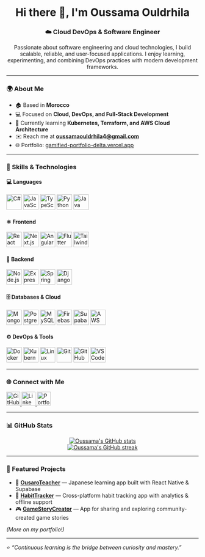 <h1 align="center">Hi there 👋, I'm Oussama Ouldrhila</h1>

<h3 align="center">☁️ Cloud DevOps & Software Engineer</h3>

<p align="center">
  Passionate about software engineering and cloud technologies, I build scalable, reliable, and user-focused applications.  
  I enjoy learning, experimenting, and combining DevOps practices with modern development frameworks.
</p>

---

### 🌍 About Me

- 🏠 Based in **Morocco**  
- 💻 Focused on **Cloud, DevOps, and Full-Stack Development**  
- 🌱 Currently learning **Kubernetes, Terraform, and AWS Cloud Architecture**  
- ✉️ Reach me at **[oussamaouldrhila4@gmail.com](mailto:oussamaouldrhila4@gmail.com)**  
- 🌐 Portfolio: [gamified-portfolio-delta.vercel.app](https://gamified-portfolio-delta.vercel.app)

---

### 🧠 Skills & Technologies

#### 💻 **Languages**
<p align="left">
  <img src="https://cdn.jsdelivr.net/gh/devicons/devicon/icons/csharp/csharp-original.svg" width="40" height="40" alt="C#" />
  <img src="https://cdn.jsdelivr.net/gh/devicons/devicon/icons/javascript/javascript-original.svg" width="40" height="40" alt="JavaScript" />
  <img src="https://cdn.jsdelivr.net/gh/devicons/devicon/icons/typescript/typescript-original.svg" width="40" height="40" alt="TypeScript" />
  <img src="https://cdn.jsdelivr.net/gh/devicons/devicon/icons/python/python-original.svg" width="40" height="40" alt="Python" />
  <img src="https://cdn.jsdelivr.net/gh/devicons/devicon/icons/java/java-original.svg" width="40" height="40" alt="Java" />
</p>

#### ⚛️ **Frontend**
<p align="left">
  <img src="https://cdn.jsdelivr.net/gh/devicons/devicon/icons/react/react-original.svg" width="40" height="40" alt="React" />
  <img src="https://cdn.jsdelivr.net/gh/devicons/devicon/icons/nextjs/nextjs-original.svg" width="40" height="40" alt="Next.js" />
  <img src="https://cdn.jsdelivr.net/gh/devicons/devicon/icons/angularjs/angularjs-original.svg" width="40" height="40" alt="Angular" />
  <img src="https://cdn.jsdelivr.net/gh/devicons/devicon/icons/flutter/flutter-original.svg" width="40" height="40" alt="Flutter" />
  <img src="https://img.icons8.com/color/512/tailwindcss.png" width="40" height="40" alt="TailwindCSS" />
</p>

#### 🧩 **Backend**
<p align="left">
  <img src="https://cdn.jsdelivr.net/gh/devicons/devicon/icons/nodejs/nodejs-original.svg" width="40" height="40" alt="Node.js" />
  <img src="https://cdn.jsdelivr.net/gh/devicons/devicon/icons/express/express-original.svg" width="40" height="40" alt="Express.js" />
  <img src="https://cdn.jsdelivr.net/gh/devicons/devicon/icons/spring/spring-original.svg" width="40" height="40" alt="Spring Boot" />
  <img src="https://cdn.jsdelivr.net/gh/devicons/devicon/icons/django/django-plain.svg" width="40" height="40" alt="Django" />
</p>

#### 🗄️ **Databases & Cloud**
<p align="left">
  <img src="https://cdn.jsdelivr.net/gh/devicons/devicon/icons/mongodb/mongodb-original.svg" width="40" height="40" alt="MongoDB" />
  <img src="https://cdn.jsdelivr.net/gh/devicons/devicon/icons/postgresql/postgresql-original.svg" width="40" height="40" alt="PostgreSQL" />
  <img src="https://cdn.jsdelivr.net/gh/devicons/devicon/icons/mysql/mysql-original.svg" width="40" height="40" alt="MySQL" />
  <img src="https://img.icons8.com/fluency/512/firebase.png" width="40" height="40" alt="Firebase" />
  <img src="https://seeklogo.com/images/S/supabase-logo-DCC676FFE2-seeklogo.com.png" width="40" height="40" alt="Supabase" />
  <img src="https://cdn.jsdelivr.net/gh/devicons/devicon/icons/amazonwebservices/amazonwebservices-original.svg" width="40" height="40" alt="AWS" />
</p>

#### ⚙️ **DevOps & Tools**
<p align="left">
  <img src="https://cdn.jsdelivr.net/gh/devicons/devicon/icons/docker/docker-original.svg" width="40" height="40" alt="Docker" />
  <img src="https://cdn.jsdelivr.net/gh/devicons/devicon/icons/kubernetes/kubernetes-plain.svg" width="40" height="40" alt="Kubernetes" />
  <img src="https://cdn.jsdelivr.net/gh/devicons/devicon/icons/linux/linux-original.svg" width="40" height="40" alt="Linux" />
  <img src="https://cdn.jsdelivr.net/gh/devicons/devicon/icons/git/git-original.svg" width="40" height="40" alt="Git" />
  <img src="https://cdn.jsdelivr.net/gh/devicons/devicon/icons/github/github-original.svg" width="40" height="40" alt="GitHub" />
  <img src="https://cdn.jsdelivr.net/gh/devicons/devicon/icons/vscode/vscode-original.svg" width="40" height="40" alt="VS Code" />
</p>

---

### 🌐 Connect with Me

<p align="left">
  <a href="https://github.com/ousaro" target="_blank">
    <img src="https://cdn.jsdelivr.net/gh/devicons/devicon/icons/github/github-original.svg" width="36" height="36" alt="GitHub" />
  </a>
  <a href="https://www.linkedin.com/in/oussamaouldrhila/" target="_blank">
    <img src="https://cdn.jsdelivr.net/gh/devicons/devicon/icons/linkedin/linkedin-original.svg" width="36" height="36" alt="LinkedIn" />
  </a>
  <a href="https://gamified-portfolio-delta.vercel.app/" target="_blank">
    <img src="https://img.icons8.com/?size=512&id=111132&format=png" width="36" height="36" alt="Portfolio" />
  </a>
</p>

---

### 📊 GitHub Stats

<p align="center">
  <a href="https://github.com/ousaro">
    <img src="https://github-readme-stats.vercel.app/api?username=ousaro&show_icons=true&theme=tokyonight&hide_border=true" alt="Oussama's GitHub stats" />
  </a>
  <br/>
  <a href="https://github.com/ousaro">
    <img src="https://streak-stats.demolab.com?user=ousaro&theme=tokyonight&hide_border=true" alt="Oussama's GitHub streak" />
  </a>
</p>

---

### 🚀 Featured Projects

- 🎌 **[OusaroTeacher](https://github.com/ousaro/ousaroTeacher)** — Japanese learning app built with React Native & Supabase  
- 📱 **[HabitTracker](https://github.com/ousaro/HabitTracker)** — Cross-platform habit tracking app with analytics & offline support  
- 🎮 **[GameStoryCreator](https://github.com/ousaro/GameStoryCreator)** — App for sharing and exploring community-created game stories  

*(More on my portfolio!)*

---

⭐ *“Continuous learning is the bridge between curiosity and mastery.”*
